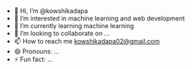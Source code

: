 - 👋 Hi, I’m @kowshikadapa
- 👀 I’m interested in machine learning and web development
- 🌱 I’m currently learning machine learning
- 💞️ I’m looking to collaborate on ...
- 📫 How to reach me kowshikadapa02@gmail.com
- 😄 Pronouns: ...
- ⚡ Fun fact: ...

<!---
kowshikadapa/kowshikadapa is a ✨ special ✨ repository because its `README.md` (this file) appears on your GitHub profile.
You can click the Preview link to take a look at your changes.
--->
